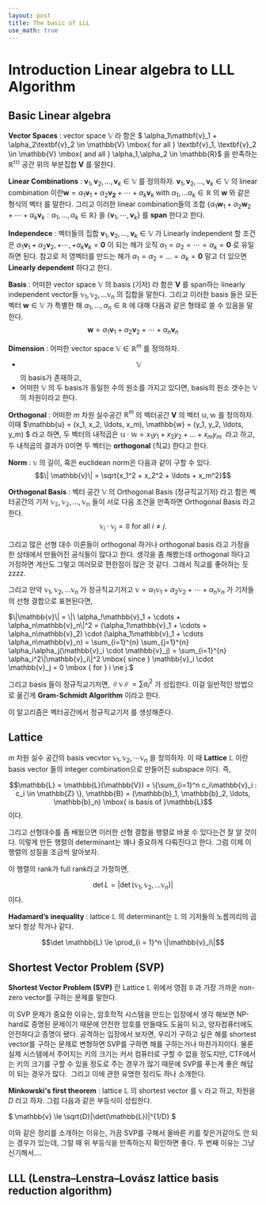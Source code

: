 ```yaml
---
layout: post
title: The basic of LLL
use_math: true
---
```


# Introduction Linear algebra to LLL Algorithm

## Basic Linear algebra

**Vector Spaces** : vector space $\mathbb{V}$ 라 함은  $ \alpha_1\mathbf{v}_1 + \alpha_2\textbf{v}_2 \in \mathbb{V} \mbox{ for all } \textbf{v}_1, \textbf{v}_2 \in \mathbb{V} \mbox{ and all } \alpha_1,\alpha_2 \in \mathbb{R}$ 을 만족하는 $\mathbb{R^m}$ 공간 위의 부분집합 $\mathbf{V}$ 를 말한다. 

**Linear Combinations** : $\mathbf{v}_1, \mathbf{v}_2, \ldots,\mathbf{v}_k \in \mathbb{V}$ 를 정의하자. $\mathbf{v}_1, \mathbf{v}_2, \ldots,\mathbf{v}_k \in \mathbb{V}$ 의 linear combination 이란$\mathbf{w}=\alpha_1\mathbf{v}_1+\alpha_2\mathbf{v_2} + \cdots +\alpha_k\mathbf{v}_k \mbox{ with } \alpha_1,\ldots\alpha_k \in \mathbb{R}$ 의 $\mathbf{w}$ 와 같은 형식의 벡터 를 말한다. 그리고 이러한 linear combination들의 조합 $\{\alpha_1\mathbf{w}_1 + \alpha_2\mathbf{w}_2+\cdots+\alpha_k\mathbf{v}_k  : \alpha_1,\ldots,\alpha_k \in \mathbb{R}\}$ 을 $\{\mathbf{v}_1,\cdots,\mathbf{v}_k\}$ 를 **span** 한다고 한다. 

**Independece** : 벡터들의 집합 $\mathbf{v}_1,\mathbf{v}_2,\ldots,\mathbf{v}_k \in \mathbb{V}$ 가 Linearly independent 할 조건은 $\alpha_1\mathbf{v}_1 + \alpha_2\mathbf{v}_2,+\cdots,+\alpha_k\mathbf{v}_k = \mathbf{0}$ 이 되는 해가 오직 $\alpha_1 = \alpha_2 = \cdots = \alpha_k = \mathbf{0}$ 로 유일하면 된다. 참고로 저 영벡터를 만드는 해가 $\alpha_1 = \alpha_2 = \ldots = \alpha_k = \mathbf{0}$ 말고 더 있으면 **Linearly dependent** 하다고 한다. 

**Basis** : 어떠한 vector space $\mathbb{V}$ 의 basis (기저) 라 함은 $\mathbf{V}$ 를 span하는 linearly independent vector들 $\mathbb{v}_1, \mathbb{v}_2,\ldots\mathbb{v}_n$ 의 집합을 말한다. 그리고 이러한 basis 들은 모든 벡터 $\mathbf{w} \in \mathbb{V}$ 가 특별한 해 $\alpha_1,\ldots,\alpha_n \in \mathbb{R}$ 에 대해 다음과 같은 형태로 쓸 수 있음을 말한다. $$\mathbf{w} = \alpha_1\mathbf{v}_1 + \alpha_2\mathbf{v}_2+\cdots+\alpha_n\mathbf{v}_n$$

**Dimension** : 어떠한 vector space $\mathbb{V} \in \mathbb{R}^m$ 를 정의하자.

- $$\mathbb{V}$$ 의 basis가 존재하고,
- 어떠한 $\mathbb{V}$ 의 두 basis가 동일한 수의 원소를 가지고 있다면, basis의 원소 갯수는 $\mathbb{V}$ 의 차원이라고 한다.

**Orthogonal** : 어떠한 $m$ 차원 실수공간 $\mathbb{R}^m$ 의 벡터공간 $\mathbf{V}$ 의 벡터 $\mathbb{u}, \mathbb{w}$ 를 정의하자. 이때 $\mathbb{u} = (x_1, x_2, \ldots, x_m), \mathbb{w} = (y_1, y_2, \ldots, y_m) $ 라고 하면, 두 벡터의 내적곱은 $\mathbb{u} \cdot \mathbb{w} = x_1y_1 + x_2y_2 + \ldots + x_my_m$  라고 하고, 두 내적곱의 결과가 0이면 두 벡터는 **orthogonal** (직교) 한다고 한다. 

**Norm** : $\mathbb{v}$ 의 길이, 혹은 euclidean norm은 다음과 같이 구할 수 있다. $$\| \mathbb{v}\| = \sqrt{x_1^2 + x_2^2 + \ldots + x_m^2}$$

**Orthogonal Basis** : 벡터 공간 $\mathbb{V}$ 의 Orthogonal Basis (정규직교기저) 라고 함은 벡터공간의 기저 $\mathbb{v_1}, \mathbb{v_2}, \ldots, \mathbb{v_n}$ 들이 서로 다음 조건을 만족하면 Orthogonal Basis 라고 한다. $$\mathbb{v}_i \cdot \mathbb{v}_j = \mathbb{0} \mbox{ for all } i \ne j.$$  

그리고 많은 선형 대수 이론들이 orthogonal 하거나 orthogonal basis 라고 가정을 한 상태에서 만들어진 공식들이 많다고 한다. 생각을 좀 해봤는데  orthogonal 하다고 가정하면 게산도 그렇고 여러모로 편한점이 많은 것 같다. 그래서 직교를 좋아하는 듯 zzzz. 

그리고 만약 $\mathbb{v}_1, \mathbb{v}_2, \ldots \mathbb{v}_n$ 가 정규직교기저고 $\mathbb{v} = \alpha_1\mathbb{v}_1 + \alpha_2\mathbb{v}_2 + \cdots + \alpha_n\mathbb{v}_n$ 가 기저들의 선형 결합으로 표현된다면, 

$\|\mathbb{v}\| = \|\ \alpha_!\mathbb{v}_1 + \cdots + \alpha_n\mathbb{v}_n\|^2 = (\alpha_1\mathbb{v}_1 + \cdots + \alpha_n\mathbb{v}_2) \cdot (\alpha_1\mathbb{v}_1 + \cdots \alpha_n\mathbb{v}_n) = \sum_{i=1}^{n} \sum_{j=1}^{n} \alpha_i\alpha_j(\mathbb{v}_i \cdot \mathbb{v}_j) = \sum_{i=1}^{n} \alpha_i^2\|\mathbb{v}_i\|^2 \mbox{ since } \mathbb{v}_i \cdot \mathbb{v}_j = 0 \mbox { for } i \ne j.$

그리고 basis 들이 정규직교기저면, $\|\mathbb{v}\| = \sum {a_i}^2$ 가 성립한다. 이걸 일반적인 방법으로 옮긴게 **Gram-Schmidt Algorithm** 이라고 한다.

이 알고리즘은 벡터공간에서 정규직교기저 를 생성해준다.

## Lattice

$m$ 차원 실수 공간의 basis vecvtor  $\mathbb{v}_1, \mathbb{v}_2, \cdots \mathbb{v}_n$ 을 정의하자. 이 때 **Lattice** $\mathbb{L}$ 이란  basis vector 들의 integer combination으로 만들어진 subspace 이다. 즉, 

 $$\mathbb{L} = \mathbb{L}(\mathbb{V}) = \{\sum_{i=1}^n c_i\mathbb{v}_i : c_i \in \mathbb{Z} \}, \mathbb{B} = (\mathbb{b}_1, \mathbb{b}_2, \ldots, \mathbb{b}_n) \mbox{ is basis of }\mathbb{L}$$ 이다. 

그리고 선형대수를 좀 배웠으면 이러한 선형 결합을 행렬로 바꿀 수 있다는건 잘 알 것이다. 이렇게 만든 행렬의 determinant는 꽤나 중요하게 다뤄진다고 한다. 그럼 이제 이 행렬의 성질을 조금씩 알아보자.

이 행렬의 rank가 full rank라고 가정하면,  

$$\det L = |\det(\mathbb{v}_1, \mathbb{v}_2,\ldots\mathbb{v}_n)|$$ 이다. 

**Hadamard’s inequality** : lattice $\mathbb{L}$ 의 determinant는 $\mathbb{L}$ 의 기저들의 노름끼리의 곱보다 항상 작거나 같다.

$$\det \mathbb{L} \le \prod_{i = 1}^n \|\mathbb{v}_i\|$$

## Shortest Vector Problem (SVP)

**Shortest Vector Problem (SVP)** 란 Lattice $\mathbb{L}$ 위에서 영점 $\mathbb{0}$ 과 가장 가까운 non-zero vector를 구하는 문제를 말한다.

이 SVP 문제가 중요한 이유는, 암호학적 시스템을 만드는 입장에서 생각 해보면 NP-hard로 증명된 문제이기 때문에 안전한 암호를 만들때도 도움이 되고, 양자컴퓨터에도 안전하다고 증명이 됐다. 공격하는 입장에서 보자면, 우리가 구하고 싶은 해를 shortest vector를 구하는 문제로 변형하면 SVP를 구하면 해를 구하는거나 마찬가지이다. 물론 실제 시스템에서 주어지는 키의 크기는 커서 컴퓨터로 구할 수 없을 정도지만, CTF에서는 키의 크기를 구할 수 있을 정도로 주는 경우가 많기 때문에 SVP를 푸는게 좋은 해답이 되는 경우가 많다.  그리고 이에 관한 유명한 정리도 하나 소개한다.

**Minkowski's first theorem** : lattice $\mathbb{L}$ 의 shortest vector 를 $\mathbb{v}$ 라고 하고, 차원을 ${D}$ 라고 하자. 그럼 다음과 같은 부등식이 성립한다.

$ \mathbb{v} \le \sqrt{D}|\det(\mathbb{L})|^{1/D} $

이와 같은 정리를 소개하는 이유는, 가끔 SVP를 구해서 올바른 키를 찾은거같아도 안 되는 경우가 있는데, 그럴 때 위 부등식을 만족하는지 확인하면 좋다. 두 번째 이유는 그냥 신기해서....

## LLL (Lenstra–Lenstra–Lovász lattice basis reduction algorithm)







